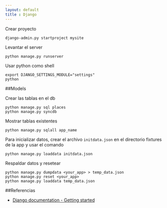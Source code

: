 ```yaml
---
layout: default
title : Django
---
```

Crear proyecto

    django-admin.py startproject mysite

Levantar el server

    python manage.py runserver

Usar python como shell

    export DJANGO_SETTINGS_MODULE="settings"
    python

##Models

Crear las tablas en el db

    python manage.py sql places
    python manage.py syncdb

Mostrar tablas existentes

    python manage.py sqlall app_name

Para inicializar datos, crear el archivo `initdata.json` en el directorio fixtures de la app y usar el comando

    python manage.py loaddata initdata.json

Respaldar datos y resetear

    python manage.py dumpdata <your_app> > temp_data.json
    python manage.py reset <your_app>
    python manage.py loaddata temp_data.json

##Referencias

* [Django documentation - Getting started](https://docs.djangoproject.com/en/dev/intro/)
